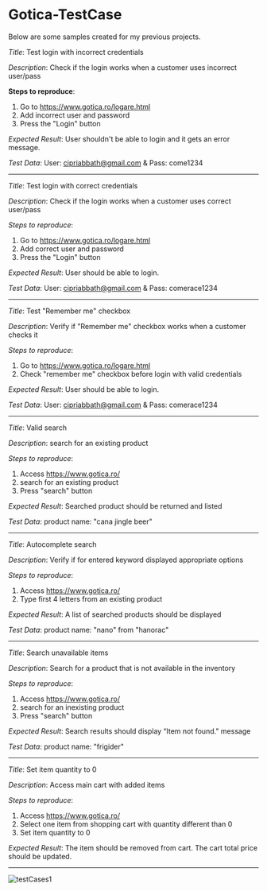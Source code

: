 
# Gotica-TestCase

Below are some samples created for my previous projects.

*Title*: Test login with incorrect credentials

*Description*: Check if the login works when a customer uses incorrect user/pass

**Steps to reproduce**:
1. Go to https://www.gotica.ro/logare.html
2. Add incorrect user and password
3. Press the "Login" button

*Expected Result*: User shouldn't be able to login and it gets an error message.

*Test Data*: User: cipriabbath@gmail.com & Pass: come1234

-----------------------------------------------------------------------

*Title*: Test login with correct credentials

*Description*: Check if the login works when a customer uses correct user/pass

*Steps to reproduce*:
1. Go to https://www.gotica.ro/logare.html
2. Add correct user and password
3. Press the "Login" button

*Expected Result*: User should be able to login.

*Test Data*: User: cipriabbath@gmail.com & Pass: comerace1234

-----------------------------------------------------------------------

*Title*: Test "Remember me" checkbox

*Description*: Verify if "Remember me" checkbox works when a customer checks it

*Steps to reproduce*:
1. Go to https://www.gotica.ro/logare.html
2. Check "remember me" checkbox before login with valid credentials

*Expected Result*: User should be able to login.

*Test Data*: User: cipriabbath@gmail.com & Pass: comerace1234

-----------------------------------------------------------------------

*Title*: Valid search

*Description*: search for an existing product

*Steps to reproduce*:
1. Access https://www.gotica.ro/
2. search for an existing product
3. Press "search" button

*Expected Result*: Searched product should be returned and listed

*Test Data*: product name: "cana jingle beer"

-----------------------------------------------------------------------

*Title*: Autocomplete search

*Description*: Verify if for entered keyword displayed appropriate options

*Steps to reproduce*:
1. Access https://www.gotica.ro/
2. Type first 4 letters from an existing product

*Expected Result*: A list of searched products should be displayed

*Test Data*: product name: "nano" from "hanorac"

-----------------------------------------------------------------------

*Title*: Search unavailable items

*Description*: Search for a product that is not available in the inventory

*Steps to reproduce*:
1. Access https://www.gotica.ro/
2. search for an inexisting product
3. Press "search" button

*Expected Result*: Search results should display “Item not found." message

*Test Data*: product name: "frigider"

-----------------------------------------------------------------------

*Title*: Set item quantity to 0

*Description*: Access main cart with added items

*Steps to reproduce*:
1. Access https://www.gotica.ro/
2. Select one item from shopping cart with quantity different than 0
3. Set item quantity to 0

*Expected Result*: The item should be removed from cart.
	             The cart total price should be updated.

-----------------------------------------------------------------------

![testCases1](https://github.com/CiprianSimionov/TestCases/assets/26772192/f4362960-353f-44d2-9b82-1a6b8b3c095b)




